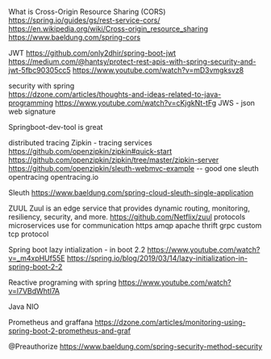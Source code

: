  What is Cross-Origin Resource Sharing (CORS)
	https://spring.io/guides/gs/rest-service-cors/
	https://en.wikipedia.org/wiki/Cross-origin_resource_sharing
	https://www.baeldung.com/spring-cors
	
JWT
	https://github.com/only2dhir/spring-boot-jwt
	https://medium.com/@hantsy/protect-rest-apis-with-spring-security-and-jwt-5fbc90305cc5
	https://www.youtube.com/watch?v=mD3vmgksvz8
	
security with spring	
	https://dzone.com/articles/thoughts-and-ideas-related-to-java-programming
	https://www.youtube.com/watch?v=cKjgkNt-tFg
	JWS - json web signature
	
Springboot-dev-tool is great

distributed tracing 
	Zipkin - tracing services
		https://github.com/openzipkin/zipkin#quick-start
		https://github.com/openzipkin/zipkin/tree/master/zipkin-server
		https://github.com/openzipkin/sleuth-webmvc-example -- good one
	sleuth
	opentracing
		opentracing.io

Sleuth
	https://www.baeldung.com/spring-cloud-sleuth-single-application

ZUUL
	Zuul is an edge service that provides dynamic routing, monitoring, resiliency, security, and more.
	https://github.com/Netflix/zuul
protocols microservices use for communication
	https
	amqp
	apache thrift
	grpc
	custom tcp protocol

Spring boot lazy intialization - in boot 2.2
	https://www.youtube.com/watch?v=_m4xpHUf55E
	https://spring.io/blog/2019/03/14/lazy-initialization-in-spring-boot-2-2
	
Reactive programing with spring
	https://www.youtube.com/watch?v=l7VBdWhtl7A

Java NIO

Prometheus and graffana
	https://dzone.com/articles/monitoring-using-spring-boot-2-prometheus-and-graf
	
@Preauthorize
	https://www.baeldung.com/spring-security-method-security
	
	